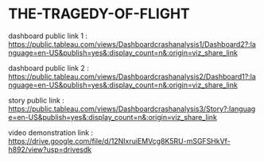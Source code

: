 # THE-TRAGEDY-OF-FLIGHT


dashboard public link 1 : https://public.tableau.com/views/Dashboardcrashanalysis1/Dashboard2?:language=en-US&publish=yes&:display_count=n&:origin=viz_share_link

dashboard public link 2 : https://public.tableau.com/views/Dashboardcrashanalysis2/Dashboard1?:language=en-US&publish=yes&:display_count=n&:origin=viz_share_link

story public link : https://public.tableau.com/views/Dashboardcrashanalysis3/Story?:language=en-US&publish=yes&:display_count=n&:origin=viz_share_link

video demonstration link : https://drive.google.com/file/d/12NIxruiEMVcg8K5RU-mSGFSHkVf-h892/view?usp=drivesdk
